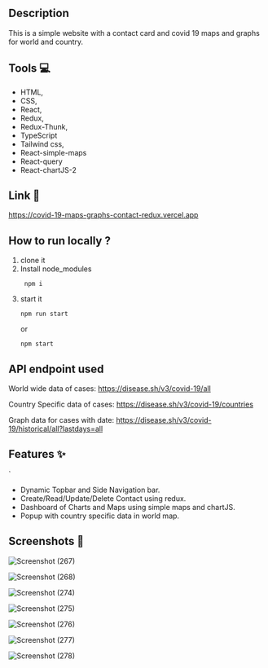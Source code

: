 ## Description
 This is a simple website with a contact card and covid 19 maps and graphs for world and country.
 
 ## Tools 💻
- HTML,
- CSS,
- React,
- Redux,
- Redux-Thunk,
- TypeScript
- Tailwind css,
- React-simple-maps
- React-query
- React-chartJS-2

## Link  🔗
https://covid-19-maps-graphs-contact-redux.vercel.app

## How to run locally ?
 1. clone it
 2. Install node_modules
     ```
      npm i
     ```
 3. start it
     ```
     npm run start
     ```
     or
     ```
     npm start
     ```

## API endpoint used
World wide data of cases:
https://disease.sh/v3/covid-19/all

Country Specific data of cases:
https://disease.sh/v3/covid-19/countries

Graph data for cases with date:
https://disease.sh/v3/covid-19/historical/all?lastdays=all


## Features ✨
`
- Dynamic Topbar and Side Navigation bar.
- Create/Read/Update/Delete Contact using redux.
- Dashboard of Charts and Maps using simple maps and chartJS.
- Popup with country specific data in world map.


## Screenshots  📸

![Screenshot (267)](https://github.com/kundusaikat/covid-19-maps-graphs-contact-redux/assets/26205316/07b1ba80-8e7b-4ac3-9f5d-f8829ea51bc9)

![Screenshot (268)](https://github.com/kundusaikat/covid-19-maps-graphs-contact-redux/assets/26205316/3e7b2f29-f6c6-44bb-8789-1941288117d1)

![Screenshot (274)](https://github.com/kundusaikat/covid-19-maps-graphs-contact-redux/assets/26205316/8506769a-e012-4d82-8cbb-76ad6035049f)

![Screenshot (275)](https://github.com/kundusaikat/covid-19-maps-graphs-contact-redux/assets/26205316/fc2c6906-aad0-4bf4-bc02-73cce1a0d387)

![Screenshot (276)](https://github.com/kundusaikat/covid-19-maps-graphs-contact-redux/assets/26205316/b820395a-a854-4942-9893-3a02a6b7fdae)

![Screenshot (277)](https://github.com/kundusaikat/covid-19-maps-graphs-contact-redux/assets/26205316/ff662b73-3be4-4c27-8ae8-c94fb90b254b)

![Screenshot (278)](https://github.com/kundusaikat/covid-19-maps-graphs-contact-redux/assets/26205316/0766d14b-ccc6-4c69-98bb-c03f13b0c5a5)


